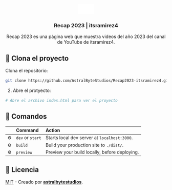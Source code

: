 <div align="center">
<img src="/src/astral.png" height="30px"/> 
<h3>
 Recap 2023 | itsramirez4
</h3>
<p>Recap 2023 es una página web que muestra videos del año 2023 del canal de YouTube de itsramirez4.</p>
</div>

## 🚀 Clona el proyecto

Clona el repositorio:
```bash
git clone https://github.com/AstralByteStudios/Recap2023-itsramirez4.git
```

2. Abre el protyecto:

```bash
# Abre el archivo index.html para ver el proyecto
```

## 🧞 Comandos

|     | Command          | Action                                        |
| :-- | :--------------- | :-------------------------------------------- |
| ⚙️  | `dev` or `start` | Starts local dev server at `localhost:3000`.  |
| ⚙️  | `build`          | Build your production site to `./dist/`.      |
| ⚙️  | `preview`        | Preview your build locally, before deploying. |

## 🔑 Licencia

[MIT](#) - Creado por [**astralbytestudios**](https://www.instagram.com/astral_byte_studios/).
</div>
